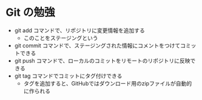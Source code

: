 # Git の勉強

- git add コマンドで、リポジトリに変更情報を追加する
	- このことをステージングという
- git commit コマンドで、ステージングされた情報にコメントをつけてコミットできる
- git push コマンドで、ローカルのコミットをリモートのリポジトリに反映できる
- git tag コマンドでコミットにタグ付けできる
	- タグを追加すると、GitHubではダウンロード用のzipファイルが自動的に作られる
